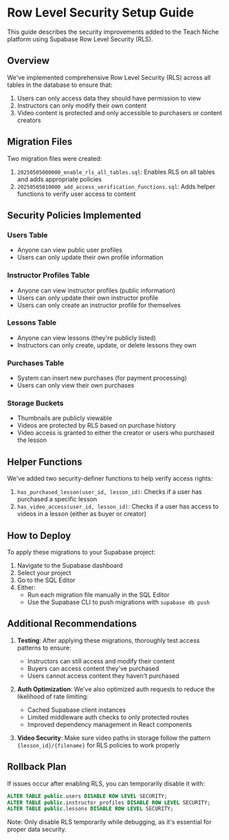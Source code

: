 # Row Level Security Setup Guide

This guide describes the security improvements added to the Teach Niche platform using Supabase Row Level Security (RLS).

## Overview

We've implemented comprehensive Row Level Security (RLS) across all tables in the database to ensure that:

1. Users can only access data they should have permission to view
2. Instructors can only modify their own content
3. Video content is protected and only accessible to purchasers or content creators

## Migration Files

Two migration files were created:

1. `20250505000000_enable_rls_all_tables.sql`: Enables RLS on all tables and adds appropriate policies
2. `20250505010000_add_access_verification_functions.sql`: Adds helper functions to verify user access to content

## Security Policies Implemented

### Users Table
- Anyone can view public user profiles
- Users can only update their own profile information

### Instructor Profiles Table
- Anyone can view instructor profiles (public information)
- Users can only update their own instructor profile
- Users can only create an instructor profile for themselves

### Lessons Table
- Anyone can view lessons (they're publicly listed)
- Instructors can only create, update, or delete lessons they own

### Purchases Table
- System can insert new purchases (for payment processing)
- Users can only view their own purchases

### Storage Buckets
- Thumbnails are publicly viewable
- Videos are protected by RLS based on purchase history
- Video access is granted to either the creator or users who purchased the lesson

## Helper Functions

We've added two security-definer functions to help verify access rights:

1. `has_purchased_lesson(user_id, lesson_id)`: Checks if a user has purchased a specific lesson
2. `has_video_access(user_id, lesson_id)`: Checks if a user has access to videos in a lesson (either as buyer or creator)

## How to Deploy

To apply these migrations to your Supabase project:

1. Navigate to the Supabase dashboard
2. Select your project
3. Go to the SQL Editor
4. Either:
   - Run each migration file manually in the SQL Editor
   - Use the Supabase CLI to push migrations with `supabase db push`

## Additional Recommendations

1. **Testing**: After applying these migrations, thoroughly test access patterns to ensure:
   - Instructors can still access and modify their content
   - Buyers can access content they've purchased
   - Users cannot access content they haven't purchased

2. **Auth Optimization**: We've also optimized auth requests to reduce the likelihood of rate limiting:
   - Cached Supabase client instances
   - Limited middleware auth checks to only protected routes
   - Improved dependency management in React components

3. **Video Security**: Make sure video paths in storage follow the pattern `{lesson_id}/{filename}` for RLS policies to work properly

## Rollback Plan

If issues occur after enabling RLS, you can temporarily disable it with:

```sql
ALTER TABLE public.users DISABLE ROW LEVEL SECURITY;
ALTER TABLE public.instructor_profiles DISABLE ROW LEVEL SECURITY;
ALTER TABLE public.lessons DISABLE ROW LEVEL SECURITY;
```

Note: Only disable RLS temporarily while debugging, as it's essential for proper data security.